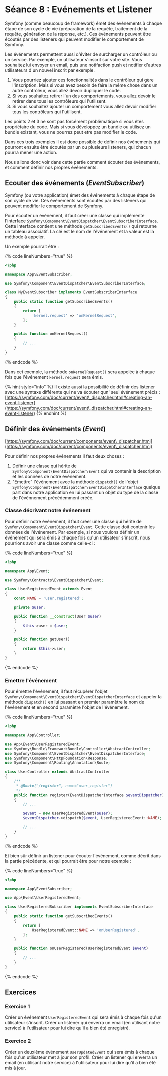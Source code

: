 # Séance 8 : Evénements et Listener

Symfony (comme beaucoup de framework) émét des événements à chaque étape de son cycle de vie (préparation de la requête, traitement de la requête, génération de la réponse, etc.). Ces événements peuvent être écoutés par des listeners qui peuvent modifier le comportement de Symfony.

Les événements permettent aussi d'éviter de surcharger un contrôleur ou un service. Par exemple, un utilisateur s'inscrit sur votre site. Vous souhaitez lui envoyer un email, puis une notifaction push et notifier d'autres utilisateurs d'un nouvel inscrit par exemple.

1. Vous pourriez ajouter ces fonctionnalités dans le contrôleur qui gère l'inscription. Mais si vous avez besoin de faire la même chose dans un autre contrôleur, vous allez devoir dupliquer le code.
2. Si vous souhaitez retirer l'un des comportements, vous allez devoir le retirer dans tous les contrôleurs qui l'utilisent.
3. Si vous souhaitez ajouter un comportement vous allez devoir modifier tous les contrôleurs qui l'utilisent.

Les points 2 et 3 ne sont pas forcément problèmatique si vous êtes propriétaire du code. Mais si vous développez un bundle ou utilisez un bundle existant, vous ne pourrez peut etre pas modifier le code.

Dans ces trois exemples il est donc possible de définir nos événements qui pourront ensuite être écoutés par un ou plusieurs listeners, qui chacun pourra mener une action.

Nous allons donc voir dans cette partie comment écouter des événements, et comment définir nos propres événements.

## Ecouter des événements (_EventSubscriber_)

Symfony (ou votre application) émet des événements à chaque étape de son cycle de vie. Ces événements sont écoutés par des listeners qui peuvent modifier le comportement de Symfony.

Pour écouter un événement, il faut créer une classe qui implémente l'interface `Symfony\Component\EventDispatcher\EventSubscriberInterface`. Cette interface contient une méthode `getSubscribedEvents()` qui retourne un tableau associatif. La clé est le nom de l'événement et la valeur est la méthode à appeler.

Un exemple pourrait être :

{% code lineNumbers="true" %}
```php
<?php

namespace App\EventSubscriber;

use Symfony\Component\EventDispatcher\EventSubscriberInterface;

class MyEventSubscriber implements EventSubscriberInterface
{
    public static function getSubscribedEvents()
    {
        return [
            'kernel.request' => 'onKernelRequest',
        ];
    }

    public function onKernelRequest()
    {
        // ...
    }
}

```
{% endcode %}

Dans cet exemple, la méthode `onKernelRequest()` sera appelée à chaque fois que l'événement `kernel.request` sera émis.

{% hint style="info" %}
Il existe aussi la possibilité de définir des listener avec une syntaxe différente qui ne va écouter qun' seul événement précis : [https://symfony.com/doc/current/event\_dispatcher.html#creating-an-event-listener](https://symfony.com/doc/current/event\_dispatcher.html#creating-an-event-listener)
{% endhint %}

## Définir des événements (_Event_)

[https://symfony.com/doc/current/components/event\_dispatcher.html](https://symfony.com/doc/current/components/event\_dispatcher.html)

Pour définir nos propres événements il faut deux choses :

1. Définir une classe qui hérite de `Symfony\Component\EventDispatcher\Event` qui va contenir la description et les données de notre événement.
2. "Emettre" l'événement avec la méthode `dispatch()` de l'objet `Symfony\Component\EventDispatcher\EventDispatcherInterface` quelque part dans notre application en lui passant un objet du type de la classe de l'événnement précédemment créée.

### Classe décrivant notre événement

Pour définir notre événement, il faut créer une classe qui hérite de `Symfony\Component\EventDispatcher\Event`. Cette classe doit contenir les données de l'événement. Par exemple, si nous voulons définir un événement qui sera émis à chaque fois qu'un utilisateur s'inscrit, nous pourrions avoir une classe comme celle-ci :

{% code lineNumbers="true" %}
```php
<?php

namespace App\Event;

use Symfony\Contracts\EventDispatcher\Event;

class UserRegisteredEvent extends Event
{
    const NAME = 'user.registered';

    private $user;

    public function __construct(User $user)
    {
        $this->user = $user;
    }

    public function getUser()
    {
        return $this->user;
    }
}

```
{% endcode %}

### Emettre l'événement

Pour émettre l'événement, il faut récupérer l'objet `Symfony\Component\EventDispatcher\EventDispatcherInterface` et appeler la méthode `dispatch()` en lui passant en premier paramètre le nom de l'événement et en second paramètre l'objet de l'événement.

{% code lineNumbers="true" %}
```php
<?php

namespace App\Controller;

use App\Event\UserRegisteredEvent;
use Symfony\Bundle\FrameworkBundle\Controller\AbstractController;
use Symfony\Component\EventDispatcher\EventDispatcherInterface;
use Symfony\Component\HttpFoundation\Response;
use Symfony\Component\Routing\Annotation\Route;

class UserController extends AbstractController
{
    /**
     * @Route("/register", name="user_register")
     */
    public function register(EventDispatcherInterface $eventDispatcher): Response
    {
        // ...

        $event = new UserRegisteredEvent($user);
        $eventDispatcher->dispatch($event, UserRegisteredEvent::NAME);

        // ...
    }
}

```
{% endcode %}

Et bien sûr définir un listener pour écouter l'événement, comme décrit dans la partie précédente, et qui pourrait être pour notre exemple :

{% code lineNumbers="true" %}
```php
<?php

namespace App\EventSubscriber;

use App\Event\UserRegisteredEvent;

class UserRegisteredSubscriber implements EventSubscriberInterface
{
    public static function getSubscribedEvents()
    {
        return [
            UserRegisteredEvent::NAME => 'onUserRegistered',
        ];
    }

    public function onUserRegistered(UserRegisteredEvent $event)
    {
        // ...
    }
}

```
{% endcode %}

## Exercices

### Exercice 1

Créer un événement `UserRegisteredEvent` qui sera émis à chaque fois qu'un utilisateur s'inscrit. Créer un listener qui enverra un email (en utilisant notre service) à l'utilisateur pour lui dire qu'il a bien été enregistré.

### Exercice 2

Créer un deuxième événement `UserUpdatedEvent` qui sera émis à chaque fois qu'un utilisateur met à jour son profil. Créer un listener qui enverra un email (en utilisant notre service) à l'utilisateur pour lui dire qu'il a bien été mis à jour.
